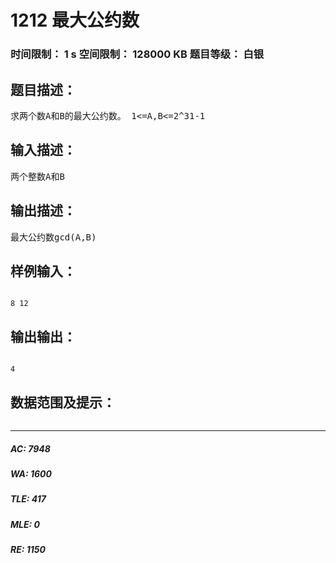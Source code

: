 # 1212 最大公约数   
### 时间限制： 1 s     空间限制： 128000 KB     题目等级： 白银  
## 题目描述：  

<pre>
求两个数A和B的最大公约数。 1<=A,B<=2^31-1
</pre>
  
  
## 输入描述：  

<pre>
两个整数A和B
</pre>
  
  
## 输出描述：  

<pre>
最大公约数gcd(A,B)
</pre>
  
  
## 样例输入：  

<pre><code>
8 12
</code></pre>
  
  
## 输出输出：  

<pre><code>
4
</code></pre>
  
  
## 数据范围及提示：  

<pre>
</pre>
  
  
***  

##### AC: 7948  
##### WA: 1600  
##### TLE: 417  
##### MLE: 0  
##### RE: 1150  
